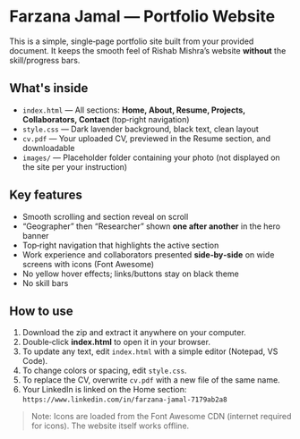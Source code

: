 # Farzana Jamal — Portfolio Website

This is a simple, single‑page portfolio site built from your provided document. It keeps the smooth feel of Rishab Mishra’s website **without** the skill/progress bars.

## What's inside
- `index.html` — All sections: **Home, About, Resume, Projects, Collaborators, Contact** (top‑right navigation)
- `style.css` — Dark lavender background, black text, clean layout
- `cv.pdf` — Your uploaded CV, previewed in the Resume section, and downloadable
- `images/` — Placeholder folder containing your photo (not displayed on the site per your instruction)
  
## Key features
- Smooth scrolling and section reveal on scroll
- “Geographer” then “Researcher” shown **one after another** in the hero banner
- Top‑right navigation that highlights the active section
- Work experience and collaborators presented **side‑by‑side** on wide screens with icons (Font Awesome)
- No yellow hover effects; links/buttons stay on black theme
- No skill bars

## How to use
1. Download the zip and extract it anywhere on your computer.
2. Double‑click **index.html** to open it in your browser.
3. To update any text, edit `index.html` with a simple editor (Notepad, VS Code).
4. To change colors or spacing, edit `style.css`.
5. To replace the CV, overwrite `cv.pdf` with a new file of the same name.
6. Your LinkedIn is linked on the Home section:  
   `https://www.linkedin.com/in/farzana-jamal-7179ab2a8`

> Note: Icons are loaded from the Font Awesome CDN (internet required for icons). The website itself works offline.
